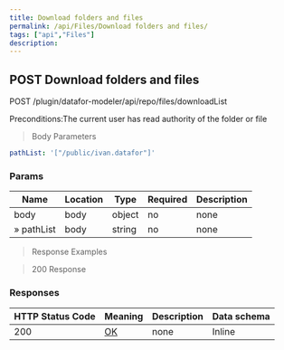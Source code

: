```yaml
---
title: Download folders and files
permalink: /api/Files/Download folders and files/
tags: ["api","Files"]
description: 
---
```


## POST Download folders and files

POST /plugin/datafor-modeler/api/repo/files/downloadList

Preconditions:The current user has read authority of the folder or file

> Body Parameters

```yaml
pathList: '["/public/ivan.datafor"]'

```

### Params

|Name|Location|Type|Required|Description|
|---|---|---|---|---|
|body|body|object| no |none|
|» pathList|body|string| no |none|

> Response Examples

> 200 Response

### Responses

|HTTP Status Code |Meaning|Description|Data schema|
|---|---|---|---|
|200|[OK](https://tools.ietf.org/html/rfc7231#section-6.3.1)|none|Inline|
